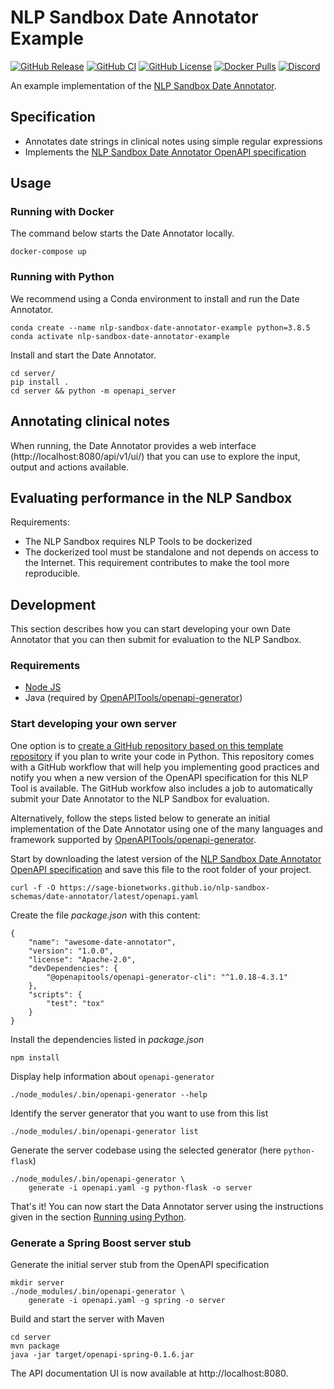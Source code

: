 # NLP Sandbox Date Annotator Example

[![GitHub Release](https://img.shields.io/github/release/Sage-Bionetworks/nlp-sandbox-date-annotator-example.svg?include_prereleases&color=94398d&labelColor=555555&logoColor=ffffff&style=for-the-badge&logo=github)](https://github.com/Sage-Bionetworks/nlp-sandbox-date-annotator-example/releases)
[![GitHub CI](https://img.shields.io/github/workflow/status/Sage-Bionetworks/nlp-sandbox-date-annotator-example/ci.svg?color=94398d&labelColor=555555&logoColor=ffffff&style=for-the-badge&logo=github)](https://github.com/Sage-Bionetworks/nlp-sandbox-date-annotator-example)
[![GitHub License](https://img.shields.io/github/license/Sage-Bionetworks/nlp-sandbox-date-annotator-example.svg?color=94398d&labelColor=555555&logoColor=ffffff&style=for-the-badge&logo=github)](https://github.com/Sage-Bionetworks/nlp-sandbox-date-annotator-example)
[![Docker Pulls](https://img.shields.io/docker/pulls/nlpsandbox/date-annotator-example.svg?color=94398d&labelColor=555555&logoColor=ffffff&style=for-the-badge&label=pulls&logo=docker)](https://hub.docker.com/r/nlpsandbox/date-annotator-example)
[![Discord](https://img.shields.io/discord/770484164393828373.svg?color=94398d&labelColor=555555&logoColor=ffffff&style=for-the-badge&label=Discord&logo=discord)](https://discord.gg/Zb4ymtF "Realtime support / chat with the community and the team")

An example implementation of the [NLP Sandbox Date Annotator].

## Specification

- Annotates date strings in clinical notes using simple regular expressions
- Implements the [NLP Sandbox Date Annotator OpenAPI specification]

## Usage

### Running with Docker

The command below starts the Date Annotator locally.

    docker-compose up

### Running with Python

We recommend using a Conda environment to install and run the Date Annotator.

    conda create --name nlp-sandbox-date-annotator-example python=3.8.5
    conda activate nlp-sandbox-date-annotator-example

Install and start the Date Annotator.

    cd server/
    pip install .
    cd server && python -m openapi_server

## Annotating clinical notes

When running, the Date Annotator provides a web interface (http://localhost:8080/api/v1/ui/)
that you can use to explore the input, output and actions available.

## Evaluating performance in the NLP Sandbox

Requirements:

- The NLP Sandbox requires NLP Tools to be dockerized
- The dockerized tool must be standalone and not depends on access to the
  Internet. This requirement contributes to make the tool more reproducible.

## Development

This section describes how you can start developing your own Date Annotator that
you can then submit for evaluation to the NLP Sandbox.

### Requirements

- [Node JS](https://nodejs.org/)
- Java (required by [OpenAPITools/openapi-generator])

### Start developing your own server

One option is to [create a GitHub repository based on this template repository][create_gh_repo_from_template]
if you plan to write your code in Python. This repository comes with a GitHub
workflow that will help you implementing good practices and notify you when a
new version of the OpenAPI specification for this NLP Tool is available. The
GitHub workfow also includes a job to automatically submit your Date Annotator
to the NLP Sandbox for evaluation.

Alternatively, follow the steps listed below to generate an initial implementation
of the Date Annotator using one of the many languages and framework supported by
[OpenAPITools/openapi-generator].

Start by downloading the latest version of the [NLP Sandbox Date Annotator OpenAPI specification]
and save this file to the root folder of your project.

    curl -f -O https://sage-bionetworks.github.io/nlp-sandbox-schemas/date-annotator/latest/openapi.yaml

Create the file *package.json* with this content:

    {
        "name": "awesome-date-annotator",
        "version": "1.0.0",
        "license": "Apache-2.0",
        "devDependencies": {
            "@openapitools/openapi-generator-cli": "^1.0.18-4.3.1"
        },
        "scripts": {
            "test": "tox"
        }
    }

Install the dependencies listed in *package.json*

    npm install

Display help information about `openapi-generator`

    ./node_modules/.bin/openapi-generator --help

Identify the server generator that you want to use from this list

    ./node_modules/.bin/openapi-generator list

Generate the server codebase using the selected generator (here `python-flask`)

    ./node_modules/.bin/openapi-generator \
        generate -i openapi.yaml -g python-flask -o server

That's it! You can now start the Data Annotator server using the instructions
given in the section [Running using Python](#Running-with-Python).

<!-- ### Update the codebase when a new OpenAPI spec is available (TO UPDATE)

When a new API has been released there are 2 ways to update this repository
with the new specification.

The procedure in both cases starts with:

1. Look at  https://github.com/Sage-Bionetworks/nlp-sandbox-schemas repository.
2. Identify if a newer version of the spec has been released since the developer created his tool OR since last time he updated it.
3. Download the latest version of the spec: https://sage-bionetworks.github.io/nlp-sandbox-schemas/date-annotator/latest/openapi.yaml
4. run the command :

    npx @openapitools/openapi-generator-cli generate -i openapi.yaml -g python-flask -o server.


This will generate an output file dist.yaml in the current directory. It should output the following:

    $ npm run build openapi/date-annotator/openapi.yaml

    > nlp-sandbox-schemas@0.1.6 build ~/nlp-sandbox-schemas
    > openapi bundle -o dist $npm_config_entrypoint "openapi/date-annotator/openapi.yaml"

    bundling openapi/date-annotator/openapi.yaml...
    📦 Created a bundle for openapi/date-annotator/openapi.yaml at dist.yaml in 28ms.

Next to re-generate the flask app using one  of two methods.

The first is the easiest and least error prone if you are worried about overriding existing files.
One can generate a new flask app in a "test" directory and compare results between the old and new
directories . This is done with the command:

    npx @openapitools/openapi-generator-cli \
        generate -i dist.yaml -g python-flask -o server

Then compare the ~/nlp-sandbox-data-annotated-example-updated/server to your existing ~/nlp-sandbox-data-annotated-example/server directory to see
what was updated.

The other method, once you are more confident, is to lay the files on top of the existing repository you've already checked with the command:

    openapi-generator generate -i dist.yaml -g python-flask -o ~/nlp-sandbox-data-annotated-example/server

If one wants to prevent certain files you know have already been customized then add those file names
cto the ~/nlp-sandbox-data-annotated-example/server/.openapi-generator-ignore file before running the preceding command.

Then use git to see what is updated and if you overwrote any files you wanted
to preserve. One can revert those changes and add those files to the .openapi-generator-ignore file for next time there is an update. -->


### Generate a Spring Boost server stub

Generate the initial server stub from the OpenAPI specification

    mkdir server
    ./node_modules/.bin/openapi-generator \
        generate -i openapi.yaml -g spring -o server

Build and start the server with Maven

    cd server
    mvn package
    java -jar target/openapi-spring-0.1.6.jar

The API documentation UI is now available at http://localhost:8080.


<!-- Definitions -->

[NLP Sandbox Date Annotator]: https://github.com/Sage-Bionetworks/nlp-sandbox-schemas
[NLP Sandbox Date Annotator OpenAPI specification]: https://github.com/Sage-Bionetworks/nlp-sandbox-schemas
[OpenAPITools/openapi-generator]: https://github.com/OpenAPITools/openapi-generator
[create_gh_repo_from_template]: https://docs.github.com/en/free-pro-team@latest/github/creating-cloning-and-archiving-repositories/creating-a-repository-from-a-template#creating-a-repository-from-a-template